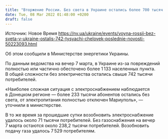 ```yaml
---
title: "Вторжение России. Без света в Украине остались более 700 тысяч человек"
date: Tue, 08 Mar 2022 01:48:00 +0200
draft: false
---
```

Источник: Новое Время https://nv.ua/ukraine/events/voyna-rossii-bez-sveta-v-ukraine-ostalis-742-tysyachi-chelovek-poslednie-novosti-50223093.html


Об этом сообщили в Министерстве энергетики Украины.

По данным ведомства на вечер 7 марта, в Украине из-за повреждений полностью или частично обесточено более 1 133 населенных пункта. В общей сложности без электричества остались свыше 742 тысячи потребителей.

«Наиболее сложная ситуация с электроснабжением наблюдается в Донецком регионе — более 233 тысячи абонентов остались без света, от электропитания полностью отключен Мариуполь», — уточнили в министерстве.

В то же время за прошедшие сутки возобновить электроснабжение удалось около 71 тысячи потребителей. Без газоснабжения на вечер 7 марта остаются около 238,2 тысячи потребителей. Возобновить подачу газа удалось 7 529 потребителям.
